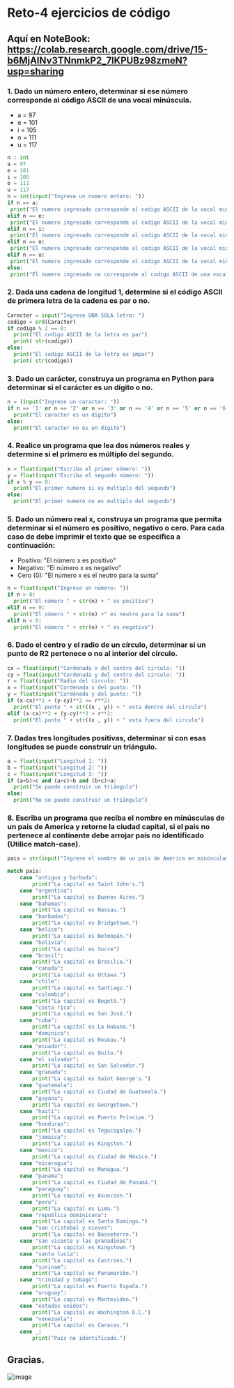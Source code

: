# Reto-4 ejercicios de código

## Aquí en NoteBook: https://colab.research.google.com/drive/15-b6MjAlNv3TNnmkP2_7lKPUBz98zmeN?usp=sharing 

### 1. Dado un número entero, determinar si ese número corresponde al código ASCII de una vocal minúscula.
- a = 97
- e = 101
- i = 105
- o = 111
- u = 117
  
```python
n : int
a = 97
e = 101
i = 105
o = 111
u = 117
n = int(input("Ingrese un numero entero: "))
if n == a:
 print("El numero ingresado corresponde al codigo ASCII de la vocal minuscula a")
elif n == e:
 print("El numero ingresado corresponde al codigo ASCII de la vocal minuscula e")
elif n == i:
 print("El numero ingresado corresponde al codigo ASCII de la vocal minuscula i")
elif n == o:
 print("El numero ingresado corresponde al codigo ASCII de la vocal minuscula o")
elif n == u:
 print("El numero ingresado corresponde al codigo ASCII de la vocal minuscula u")
else:
 print("El numero ingresado no corresponde al codigo ASCII de una vocal minuscula")
```

### 2. Dada una cadena de longitud 1, determine si el código ASCII de primera letra de la cadena es par o no.

```python
Caracter = input("Ingrese UNA SOLA letra: ")
codigo = ord(Caracter)
if codigo % 2 == 0:
  print("El codigo ASCII de la letra es par")
  print( str(codigo))
else:
  print("El codigo ASCII de la letra es impar")
  print( str(codigo))
```

### 3. Dado un carácter, construya un programa en Python para determinar si el carácter es un dígito o no.

```python
n = (input("Ingrese un caracter: "))
if n == '1' or n == '2' or n == '3' or n == '4' or n == '5' or n == '6' or n == '7' or n == '8' or n == '9' or n == '0':
  print("El caracter es un digito")
else:
  print("El caracter no es un digito")
```

### 4. Realice un programa que lea dos números reales y determine si el primero es múltiplo del segundo.

```python
x = float(input("Escriba el primer número: "))
y = float(input("Escriba el segundo número: "))
if x % y == 0:
  print("El primer numero si es multiplo del segundo")
else:
  print("El primer numero no es multiplo del segundo")
```

### 5. Dado un número real x, construya un programa que permita determinar si el número es positivo, negativo o cero. Para cada caso de debe imprimir el texto que se especifica a continuación:
- Positivo: "El número x es positivo"
- Negativo: "El número x es negativo"
- Cero (0): "El número x es el neutro para la suma"

```python
n = float(input("Ingrese un número: "))
if n > 0:
  print("El número " + str(n) + " es positivo")
elif n == 0:
  print("El número " + str(n) +" es neutro para la suma")
elif n < 0:
  print("El número " + str(n) + " es negativo")
```

### 6. Dado el centro y el radio de un círculo, determinar si un punto de R2 pertenece o no al interior del círculo.

```python
cx = float(input("Cordenada x del centro del circulo: "))
cy = float(input("Cordenada y del centro del circulo: "))
r = float(input("Radio del circulo: "))
x = float(input("Cordenada x del punto: "))
y = float(input("Cordenada y del punto: "))
if (x-cx)**2 + (y-cy)**2 <= r**2:
  print("El punto " + str((x , y)) + " esta dentro del circulo")
elif (x-cx)**2 + (y-cy)**2 > r**2:
  print("El punto " + str((x , y)) + " esta fuera del circulo")
```

### 7. Dadas tres longitudes positivas, determinar si con esas longitudes se puede construir un triángulo.

```python
a = float(input("Longitud 1: "))
b = float(input("Longitud 2: "))
c = float(input("Longitud 3: "))
if (a+b)>c and (a+c)>b and (b+c)>a:
  print("Se puede construir un triángulo")
else:
  print("No se puede construir un triángulo")
```

### 8. Escriba un programa que reciba el nombre en minúsculas de un país de America y retorne la ciudad capital, si el país no pertenece al continente debe arrojar país no identificado (Utilice match-case).

```python
pais = str(input("Ingrese el nombre de un país de América en minúsculas: "))

match pais:
    case "antigua y barbuda":
        print("La capital es Saint John's.")
    case "argentina":
        print("La capital es Buenos Aires.")
    case "bahamas":
        print("La capital es Nassau.")
    case "barbados":
        print("La capital es Bridgetown.")
    case "belice":
        print("La capital es Belmopán.")
    case "bolivia":
        print("La capital es Sucre")
    case "brasil":
        print("La capital es Brasilia.")
    case "canada":
        print("La capital es Ottawa.")
    case "chile":
        print("La capital es Santiago.")
    case "colombia":
        print("La capital es Bogotá.")
    case "costa rica":
        print("La capital es San José.")
    case "cuba":
        print("La capital es La Habana.")
    case "dominica":
        print("La capital es Roseau.")
    case "ecuador":
        print("La capital es Quito.")
    case "el salvador":
        print("La capital es San Salvador.")
    case "granada":
        print("La capital es Saint George's.")
    case "guatemala":
        print("La capital es Ciudad de Guatemala.")
    case "guyana":
        print("La capital es Georgetown.")
    case "haiti":
        print("La capital es Puerto Príncipe.")
    case "honduras":
        print("La capital es Tegucigalpa.")
    case "jamaica":
        print("La capital es Kingston.")
    case "mexico":
        print("La capital es Ciudad de México.")
    case "nicaragua":
        print("La capital es Managua.")
    case "panama":
        print("La capital es Ciudad de Panamá.")
    case "paraguay":
        print("La capital es Asunción.")
    case "peru":
        print("La capital es Lima.")
    case "republica dominicana":
        print("La capital es Santo Domingo.")
    case "san cristobal y nieves":
        print("La capital es Basseterre.")
    case "san vicente y las granadinas":
        print("La capital es Kingstown.")
    case "santa lucia":
        print("La capital es Castries.")
    case "surinam":
        print("La capital es Paramaribo.")
    case "trinidad y tobago":
        print("La capital es Puerto España.")
    case "uruguay":
        print("La capital es Montevideo.")
    case "estados unidos":
        print("La capital es Washington D.C.")
    case "venezuela":
        print("La capital es Caracas.")
    case _:
        print("País no identificado.")
```

## Gracias.
![image](https://github.com/user-attachments/assets/a192337a-3d45-457e-835d-0061760ad00a)
